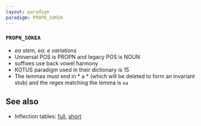 ```yaml
---
layout: paradigm
paradigm: PROPN_SOKEA
---
```

### ` PROPN_SOKEA `

* _ea stem, ea: e variations_
* Universal POS is PROPN and legacy POS is NOUN
* suffixes use back vowel harmony
* KOTUS paradigm used in their dictionary is 15
* The lemmas must end in * a * (which will be deleted to form an invariant stub) and the regex matching the lemma is ` ea `

## See also

* Inflection tables: [full](gen/S/Sokea.html), [short](gen/S/Sokea_wikt.html)

